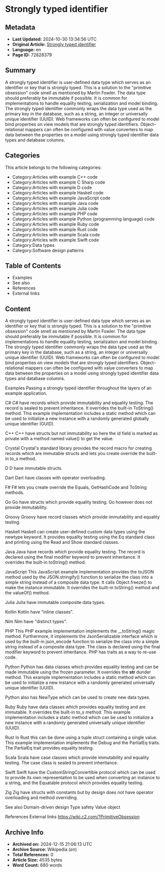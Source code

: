 # Strongly typed identifier

## Metadata
- **Last Updated:** 2024-10-30 13:34:56 UTC
- **Original Article:** [Strongly typed identifier](https://en.wikipedia.org/wiki/Strongly_typed_identifier)
- **Language:** en
- **Page ID:** 72828379

## Summary
A strongly typed identifier is user-defined data type which serves as an identifier or key that is strongly typed. This is a solution to the "primitive obsession" code smell as mentioned by Martin Fowler. The data type should preferably be immutable if possible. It is common for implementations to handle equality testing, serialization and model binding.
The strongly typed identifier commonly wraps the data type used as the primary key in the database, such as a string, an integer or universally unique identifier (UUID).
Web frameworks can often be configured to model bind properties on view models that are strongly typed identifiers. Object–relational mappers can often be configured with value converters to map data between the properties on a model using strongly typed identifier data types and database columns.

## Categories
This article belongs to the following categories:

- Category:Articles with example C++ code
- Category:Articles with example C Sharp code
- Category:Articles with example D code
- Category:Articles with example Haskell code
- Category:Articles with example JavaScript code
- Category:Articles with example Java code
- Category:Articles with example Julia code
- Category:Articles with example PHP code
- Category:Articles with example Python (programming language) code
- Category:Articles with example Ruby code
- Category:Articles with example Rust code
- Category:Articles with example Scala code
- Category:Articles with example Swift code
- Category:Data types
- Category:Software design patterns

## Table of Contents

- Examples
- See also
- References
- External links

## Content

A strongly typed identifier is user-defined data type which serves as an identifier or key that is strongly typed. This is a solution to the "primitive obsession" code smell as mentioned by Martin Fowler. The data type should preferably be immutable if possible. It is common for implementations to handle equality testing, serialization and model binding.
The strongly typed identifier commonly wraps the data type used as the primary key in the database, such as a string, an integer or universally unique identifier (UUID).
Web frameworks can often be configured to model bind properties on view models that are strongly typed identifiers. Object–relational mappers can often be configured with value converters to map data between the properties on a model using strongly typed identifier data types and database columns.

Examples
Passing a strongly typed identifier throughout the layers of an example application.

C#
C# have records which provide immutability and equality testing. The record is sealed to prevent inheritance. It overrides the built-in ToString() method.
This example implementation includes a static method which can be used to initialize a new instance with a randomly generated globally unique identifier (GUID).

C++
C++ have structs but not immutability so here the id field is marked as private with a method named value() to get the value.

Crystal
Crystal's standard library provides the record macro for creating records which are immutable structs and lets you create override the built-in to_s method.

D
D have immutable structs.

Dart
Dart have classes with operator overloading.

F#
F# lets you create override the Equals, GetHashCode and ToString methods.

Go
Go have structs which provide equality testing. Go however does not provide immutability.

Groovy
Groovy have record classes which provide immutability and equality testing.

Haskell
Haskell can create user-defined custom data types using the newtype keyword. It provides equality testing using the Eq standard class and printing using the Read and Show standard classes.

Java
Java have records which provide equality testing.
The record is declared using the final modifier keyword to prevent inheritance. It overrides the built-in toString() method.

JavaScript
This JavaScript example implementation provides the toJSON method used by the JSON.stringify() function to serialize the class into a simple string instead of a composite data type.
It calls Object.freeze() to make the instance immutable.
It overrides the built-in toString() method and the valueOf() method.

Julia
Julia have immutable composite data types.

Kotlin
Kotlin have "inline classes".

Nim
Nim have "distinct types".

PHP
This PHP example implementation implements the __toString() magic method.
Furthermore, it implements the JsonSerializable interface which is used by the built-in json_encode function to serialize the class into a simple string instead of a composite data type.
The class is declared using the final modifier keyword to prevent inheritance.
PHP has traits as a way to re-use code.

Python
Python has data classes which provides equality testing and can be made immutable using the frozen parameter. It overrides the __str__ dunder method.
This example implementation includes a static method which can be used to initialize a new instance with a randomly generated universally unique identifier (UUID).

Python also has NewType which can be used to create new data types.

Ruby
Ruby have data classes which provides equality testing and are immutable. It overrides the built-in to_s method.
This example implementation includes a static method which can be used to initialize a new instance with a randomly generated universally unique identifier (UUID).

Rust
In Rust this can be done using a tuple struct containing a single value. This example implementation implements the Debug and the PartialEq traits. The PartialEq trait provides equality testing.

Scala
Scala have case classes which provide immutability and equality testing. The case class is sealed to prevent inheritance.

Swift
Swift have the CustomStringConvertible protocol which can be used to provide its own representation to be used when converting an instance to a string, and the Equatable protocol which provides equality testing.

Zig
Zig have structs with constants but by design does not have operator overloading and method overriding.

See also
Domain-driven design
Type safety
Value object

References
External links
https://wiki.c2.com/?PrimitiveObsession

## Archive Info
- **Archived on:** 2024-12-15 21:06:13 UTC
- **Archive Source:** Wikipedia (_en_)
- **Total References:** 0
- **Article Size:** 4535 bytes
- **Word Count:** 680 words
